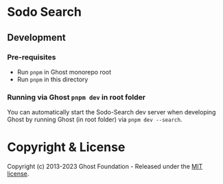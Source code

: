 # Sodo Search

## Development

### Pre-requisites

- Run `pnpm` in Ghost monorepo root
- Run `pnpm` in this directory

### Running via Ghost `pnpm dev` in root folder

You can automatically start the Sodo-Search dev server when developing Ghost by running Ghost (in root folder) via `pnpm dev --search`.

# Copyright & License 

Copyright (c) 2013-2023 Ghost Foundation - Released under the [MIT license](LICENSE).

